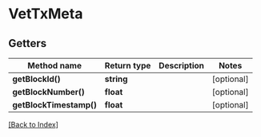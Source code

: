 # VetTxMeta

## Getters

Method name | Return type | Description | Notes
------------ | ------------- | ------------- | -------------
**getBlockId()** | **string** |  | [optional]
**getBlockNumber()** | **float** |  | [optional]
**getBlockTimestamp()** | **float** |  | [optional]

[[Back to Index]](../index.md)
